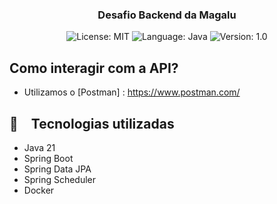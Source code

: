 <h3 align="center">
  Desafio Backend da Magalu
</h3>

<p align="center">

  <img alt="License: MIT" src="https://img.shields.io/badge/license-MIT-%2304D361">
  <img alt="Language: Java" src="https://img.shields.io/badge/language-java-green">
  <img alt="Version: 1.0" src="https://img.shields.io/badge/version-1.0-yellowgreen">
    
</p>

## Como interagir com a API?
- Utilizamos o [Postman] : https://www.postman.com/

## :rocket: Tecnologias utilizadas

* Java 21
* Spring Boot
* Spring Data JPA
* Spring Scheduler
* Docker
